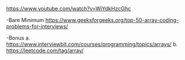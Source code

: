 

https://www.youtube.com/watch?v=WjYdkHzcGhc


-Bare Minimum
https://www.geeksforgeeks.org/top-50-array-coding-problems-for-interviews/

-Bonus
a. https://www.interviewbit.com/courses/programming/topics/arrays/
b. https://leetcode.com/tag/array/

